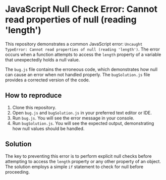 # JavaScript Null Check Error: Cannot read properties of null (reading 'length')

This repository demonstrates a common JavaScript error: `Uncaught TypeError: Cannot read properties of null (reading 'length')`.  The error occurs when a function attempts to access the `length` property of a variable that unexpectedly holds a null value.

The `bug.js` file contains the erroneous code, which demonstrates how null can cause an error when not handled properly. The `bugSolution.js` file provides a corrected version of the code.

## How to reproduce

1. Clone this repository.
2. Open `bug.js` and `bugSolution.js` in your preferred text editor or IDE.
3. Run `bug.js`. You will see the error message in your console. 
4. Run `bugSolution.js`. You will see the expected output, demonstrating how null values should be handled.

## Solution

The key to preventing this error is to perform explicit null checks before attempting to access the `length` property or any other property of an object. The solution employs a simple `if` statement to check for null before proceeding.